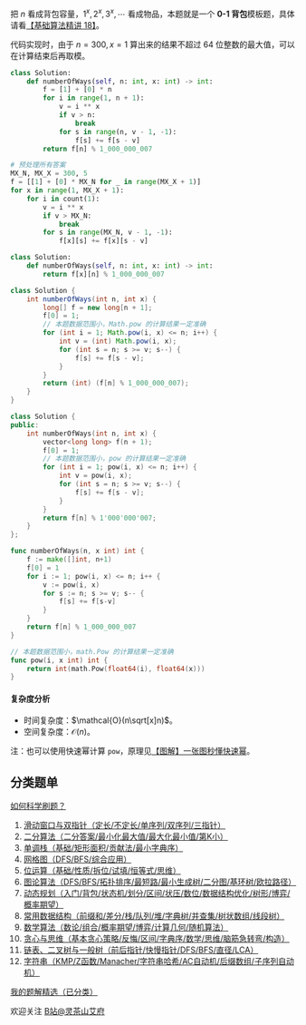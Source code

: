 把 $n$ 看成背包容量，$1^x,2^x,3^x,\cdots$ 看成物品，本题就是一个 **0-1 背包**模板题，具体请看[【基础算法精讲 18】](https://www.bilibili.com/video/BV16Y411v7Y6/)。

代码实现时，由于 $n=300,x=1$ 算出来的结果不超过 $64$ 位整数的最大值，可以在计算结束后再取模。

```py [sol-Python3]
class Solution:
    def numberOfWays(self, n: int, x: int) -> int:
        f = [1] + [0] * n
        for i in range(1, n + 1):
            v = i ** x
            if v > n:
                break
            for s in range(n, v - 1, -1):
                f[s] += f[s - v]
        return f[n] % 1_000_000_007
```

```py [sol-Python3 预处理 0ms]
# 预处理所有答案
MX_N, MX_X = 300, 5
f = [[1] + [0] * MX_N for _ in range(MX_X + 1)]
for x in range(1, MX_X + 1):
    for i in count(1):
        v = i ** x
        if v > MX_N:
            break
        for s in range(MX_N, v - 1, -1):
            f[x][s] += f[x][s - v]

class Solution:
    def numberOfWays(self, n: int, x: int) -> int:
        return f[x][n] % 1_000_000_007
```

```java [sol-Java]
class Solution {
    int numberOfWays(int n, int x) {
        long[] f = new long[n + 1];
        f[0] = 1;
        // 本题数据范围小，Math.pow 的计算结果一定准确
        for (int i = 1; Math.pow(i, x) <= n; i++) {
            int v = (int) Math.pow(i, x);
            for (int s = n; s >= v; s--) {
                f[s] += f[s - v];
            }
        }
        return (int) (f[n] % 1_000_000_007);
    }
}
```

```cpp [sol-C++]
class Solution {
public:
    int numberOfWays(int n, int x) {
        vector<long long> f(n + 1);
        f[0] = 1;
        // 本题数据范围小，pow 的计算结果一定准确
        for (int i = 1; pow(i, x) <= n; i++) {
            int v = pow(i, x);
            for (int s = n; s >= v; s--) {
                f[s] += f[s - v];
            }
        }
        return f[n] % 1'000'000'007;
    }
};
```

```go [sol-Go]
func numberOfWays(n, x int) int {
	f := make([]int, n+1)
	f[0] = 1
	for i := 1; pow(i, x) <= n; i++ {
		v := pow(i, x)
		for s := n; s >= v; s-- {
			f[s] += f[s-v]
		}
	}
	return f[n] % 1_000_000_007
}

// 本题数据范围小，math.Pow 的计算结果一定准确
func pow(i, x int) int {
	return int(math.Pow(float64(i), float64(x)))
}
```

#### 复杂度分析

- 时间复杂度：$\mathcal{O}(n\sqrt[x]n)$。
- 空间复杂度：$\mathcal{O}(n)$。

注：也可以使用快速幂计算 $\texttt{pow}$，原理见[【图解】一张图秒懂快速幂](https://leetcode.cn/problems/powx-n/solution/tu-jie-yi-zhang-tu-miao-dong-kuai-su-mi-ykp3i/)。

## 分类题单

[如何科学刷题？](https://leetcode.cn/circle/discuss/RvFUtj/)

1. [滑动窗口与双指针（定长/不定长/单序列/双序列/三指针）](https://leetcode.cn/circle/discuss/0viNMK/)
2. [二分算法（二分答案/最小化最大值/最大化最小值/第K小）](https://leetcode.cn/circle/discuss/SqopEo/)
3. [单调栈（基础/矩形面积/贡献法/最小字典序）](https://leetcode.cn/circle/discuss/9oZFK9/)
4. [网格图（DFS/BFS/综合应用）](https://leetcode.cn/circle/discuss/YiXPXW/)
5. [位运算（基础/性质/拆位/试填/恒等式/思维）](https://leetcode.cn/circle/discuss/dHn9Vk/)
6. [图论算法（DFS/BFS/拓扑排序/最短路/最小生成树/二分图/基环树/欧拉路径）](https://leetcode.cn/circle/discuss/01LUak/)
7. [动态规划（入门/背包/状态机/划分/区间/状压/数位/数据结构优化/树形/博弈/概率期望）](https://leetcode.cn/circle/discuss/tXLS3i/)
8. [常用数据结构（前缀和/差分/栈/队列/堆/字典树/并查集/树状数组/线段树）](https://leetcode.cn/circle/discuss/mOr1u6/)
9. [数学算法（数论/组合/概率期望/博弈/计算几何/随机算法）](https://leetcode.cn/circle/discuss/IYT3ss/)
10. [贪心与思维（基本贪心策略/反悔/区间/字典序/数学/思维/脑筋急转弯/构造）](https://leetcode.cn/circle/discuss/g6KTKL/)
11. [链表、二叉树与一般树（前后指针/快慢指针/DFS/BFS/直径/LCA）](https://leetcode.cn/circle/discuss/K0n2gO/)
12. [字符串（KMP/Z函数/Manacher/字符串哈希/AC自动机/后缀数组/子序列自动机）](https://leetcode.cn/circle/discuss/SJFwQI/)

[我的题解精选（已分类）](https://github.com/EndlessCheng/codeforces-go/blob/master/leetcode/SOLUTIONS.md)

欢迎关注 [B站@灵茶山艾府](https://space.bilibili.com/206214)
